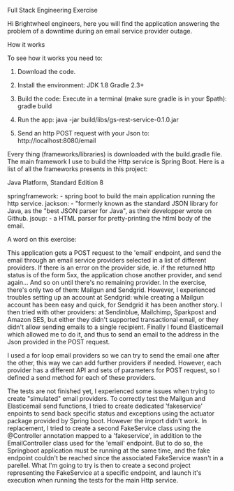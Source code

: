 Full Stack Engineering Exercise

Hi Brightwheel engineers, here you will find the application answering the problem of
a downtime during an email service provider outage.

How it works

To see how it works you need to:

1) Download the code.

2) Install the environment:
JDK 1.8
Gradle 2.3+

3) Build the code:
Execute in a terminal (make sure gradle is in your $path):
gradle build

4) Run the app:
java -jar build/libs/gs-rest-service-0.1.0.jar

5) Send an http POST request with your Json to:
http://localhost:8080/email


Every thing (frameworks/libraries) is downloaded with the build.gradle file. The main framework I use to build
the Http service is Spring Boot. Here is a list of all the frameworks presents in this project:

Java Platform, Standard Edition 8

springframework:
    - spring boot to build the main application running the http service.
jackson:
    - "formerly known as the standard JSON library for Java, as the "best JSON parser for Java", as their
    developper wrote on Github.
jsoup:
    - a HTML parser for pretty-printing the htlml body of the email.


A word on this exercise:

This application gets a POST request to the 'email' endpoint, and send the email through an email service providers
 selected in a list of different providers. If there is an error on the provider side, ie. if the returned http status
  is of the form 5xx, the application chose another provider, and send again... And so on until there's no remaining
  provider. In the exercise, there's only two of them: Mailgun and Sendgrid. However, I experienced troubles
  setting up an account at Sendgrid: while creating a Mailgun account has been easy
and quick, for Sendgrid it has been another story. I then tried with other providers: at Sendinblue, Mailchimp,
Sparkpost and Amazon SES, but either they didn't supported transactional email, or they didn't allow sending emails
to a single recipient. Finally I found Elasticemail which allowed me to do it, and thus to send an email to the address
in the Json provided in the POST request.

I used a for loop email providers so we can try to send the email one after the other, this way we can add
further providers if needed. However, each provider has a different API and sets of parameters for POST request,
so I defined a send method for each of these providers.

The tests are not finished yet, I experienced some issues when trying to create "simulated" email providers.
To correctly test the Mailgun and Elasticemail send functions, I tried to create dedicated 'fakeservice' enpoints to
send back specific status and exceptions using the actuator package provided by Spring boot. However the import didn't work.
In replacement, I tried to create a second FakeService class using the @Controller annotation mapped to a 'fakeservice',
in addition to the EmailController class used for the 'email' endpoint. But to do so, the Springboot application must be
running at the same time, and the fake endpoint couldn't be reached since the associated FakeService wasn't in a parellel.
What I'm going to try is then to create a second project representing the FakeService at a specific endpoint,
and launch it's execution when running the tests for the main Http service.